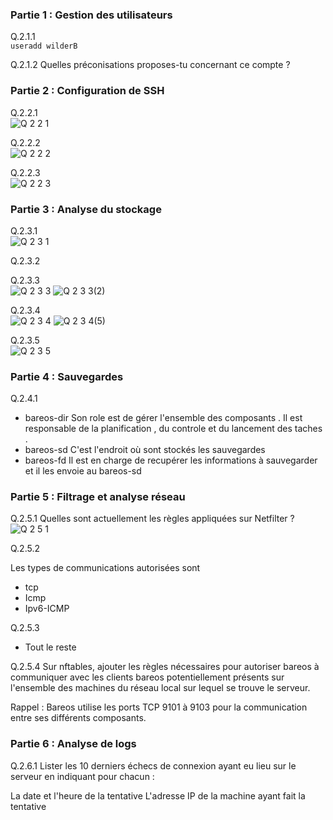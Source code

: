 ### Partie 1 : Gestion des utilisateurs
Q.2.1.1   
`useradd wilderB`

Q.2.1.2 Quelles préconisations proposes-tu concernant ce compte ?

### Partie 2 : Configuration de SSH  

Q.2.2.1  
![Q 2 2 1](https://github.com/user-attachments/assets/913a1cd2-ac3e-4e81-b86c-03c2afa75533)

Q.2.2.2  
![Q 2 2 2](https://github.com/user-attachments/assets/64c44088-1542-438e-ba2f-ca2b0b4f68b5)

Q.2.2.3  
![Q 2 2 3](https://github.com/user-attachments/assets/a85a5644-503c-46b2-9131-71167a2c3143)

### Partie 3 : Analyse du stockage  
Q.2.3.1  
![Q 2 3 1 ](https://github.com/user-attachments/assets/7f62acd7-68dd-4e45-8e7a-99fd921c6e81)

Q.2.3.2  

Q.2.3.3  
![Q 2 3 3](https://github.com/user-attachments/assets/5601a8ba-9c8a-4e0d-a15f-382bac8dd445)
![Q 2 3 3(2)](https://github.com/user-attachments/assets/08966a6c-f0e4-4f6e-9943-4a6cddb0fe7b)

Q.2.3.4  
![Q 2 3 4](https://github.com/user-attachments/assets/ade34f7b-1a61-42b7-b52e-7a53bca1e415)
![Q 2 3 4(5)](https://github.com/user-attachments/assets/eca113ca-e466-4bab-9964-d98ab6f5687c)


Q.2.3.5  
![Q 2 3 5](https://github.com/user-attachments/assets/5f05cb2e-3f07-46bd-9ae4-9083cf6aef1f)

### Partie 4 : Sauvegardes

Q.2.4.1  
- bareos-dir
  Son role est de gérer l'ensemble des composants . Il est responsable de la planification , du controle et du lancement des taches .
- bareos-sd
  C'est l'endroit où sont stockés les sauvegardes
- bareos-fd
  Il est en charge de recupérer les informations à sauvegarder et il les envoie au bareos-sd
  
### Partie 5 : Filtrage et analyse réseau  
Q.2.5.1 Quelles sont actuellement les règles appliquées sur Netfilter ?
![Q 2 5 1](https://github.com/user-attachments/assets/05e882b3-5262-4fa3-8c6b-5accab6ca19e)

Q.2.5.2   

Les types de communications  autorisées sont 
 - tcp
 - Icmp
 - Ipv6-ICMP

Q.2.5.3 
  - Tout le reste

Q.2.5.4 Sur nftables, ajouter les règles nécessaires pour autoriser bareos à communiquer avec les clients bareos potentiellement présents sur l'ensemble des machines du réseau local sur lequel se trouve le serveur.

Rappel : Bareos utilise les ports TCP 9101 à 9103 pour la communication entre ses différents composants.

### Partie 6 : Analyse de logs
Q.2.6.1 Lister les 10 derniers échecs de connexion ayant eu lieu sur le serveur en indiquant pour chacun :

La date et l'heure de la tentative
L'adresse IP de la machine ayant fait la tentative
